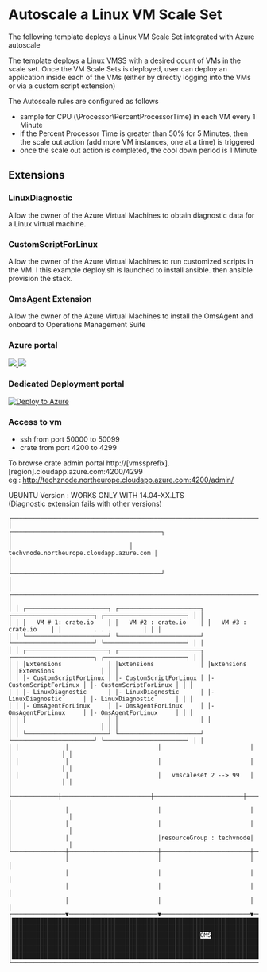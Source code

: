 
# Autoscale a Linux VM Scale Set  

The following template deploys a Linux VM Scale Set integrated with Azure autoscale  

The template deploys a Linux VMSS with a desired count of VMs in the scale set. Once the VM Scale Sets is deployed, user can deploy an application inside each of the VMs (either by directly logging into the VMs or via a custom script extension)  

The Autoscale rules are configured as follows  
- sample for CPU (\\Processor\\PercentProcessorTime) in each VM every 1 Minute  
- if the Percent Processor Time is greater than 50% for 5 Minutes, then the scale out action (add more VM instances, one at a time) is triggered
- once the scale out action is completed, the cool down period is 1 Minute  

## Extensions  

### LinuxDiagnostic  

Allow the owner of the Azure Virtual Machines to obtain diagnostic data for a Linux virtual machine.  

### CustomScriptForLinux

Allow the owner of the Azure Virtual Machines to run customized scripts in the VM.
I this example deploy.sh is launched to install ansible. then ansible provision the stack.    

### OmsAgent Extension 

Allow the owner of the Azure Virtual Machines to install the OmsAgent and onboard to Operations Management Suite

  

### Azure portal  

<a href="https://portal.azure.com/#create/Microsoft.Template/uri/https%3A%2F%2Fraw.githubusercontent.com%2Fherveleclerc%2FTechDaysCampDemo%2Fmaster%2Fubuntu-vmss%2Fazuredeploy.json" target="_blank">
    <img src="http://azuredeploy.net/deploybutton.png"/>
</a>
<a href="http://armviz.io/#/?load=https%3A%2F%2Fraw.githubusercontent.com%2Fherveleclerc%2FTechDaysCampDemo%2Fmaster%2Fubuntu-vmss%2Fazuredeploy.json" target="_blank">
    <img src="http://armviz.io/visualizebutton.png"/>
</a>


### Dedicated Deployment portal  

[![Deploy to Azure](http://azuredeploy.net/deploybutton.png)](https://azuredeploy.net/)  


### Access to vm
- ssh   from port 50000 to 50099  
- crate from port 4200  to 4299  

To browse crate admin portal http://[vmssprefix].[region].cloudapp.azure.com:4200/4299  
eg :  http://techznode.northeurope.cloudapp.azure.com:4200/admin/  

UBUNTU Version  : WORKS ONLY WITH 14.04-XX.LTS  
(Diagnostic extension fails with other versions)


    ┌─────────────────────────────────────────────────────────────────────────────────────────────────────────────┐
    │                                 ┌──────────────────────────────────────────┐                                │
    │                                 │ techvnode.northeurope.cloudapp.azure.com │                                │
    │                                 └──────────────────────────────────────────┘                                │
    │ ┌─────────────────────────────────────────────────────────────────────────────────────────────────────────┐ │
    │ │ ┌───────────────────────┐ ┌───────────────────────┐ ┌───────────────────────┐ ┌───────────────────────┐ │ │
    │ │ │   VM # 1: crate.io    │ │   VM #2 : crate.io    │ │   VM #3 : crate.io    │ │         . . .         │ │ │
    │ │ └───────────────────────┘ └───────────────────────┘ └───────────────────────┘ └───────────────────────┘ │ │
    │ │ ┌───────────────────────┐ ┌───────────────────────┐ ┌───────────────────────┐ ┌───────────────────────┐ │ │
    │ │ │Extensions             │ │Extensions             │ │Extensions             │ │Extensions             │ │ │
    │ │ │- CustomScriptForLinux │ │- CustomScriptForLinux │ │- CustomScriptForLinux │ │- CustomScriptForLinux │ │ │
    │ │ │- LinuxDiagnostic      │ │- LinuxDiagnostic      │ │- LinuxDiagnostic      │ │- LinuxDiagnostic      │ │ │
    │ │ │- OmsAgentForLinux     │ │- OmsAgentForLinux     │ │- OmsAgentForLinux     │ │- OmsAgentForLinux     │ │ │
    │ │ │                       │ │                       │ │                       │ │                       │ │ │
    │ │ └───────────────────────┘ └───────────────────────┘ └───────────────────────┘ └───────────────────────┘ │ │
    │ │             │                         │                         │                        │              │ │
    │ │             │                         │                         │                        │              │ │
    │ │             │                         │   vmscaleset 2 --> 99   │                        │              │ │
    │ └─────────────┼─────────────────────────┼─────────────────────────┼────────────────────────┼──────────────┘ │
    │               │                         │                         │                        │                │
    │               │                         │                         │                        │                │
    │               │                         │resourceGroup : techvnode│                        │                │
    └───────────────┼─────────────────────────┼─────────────────────────┼────────────────────────┼────────────────┘
                    │                         │                         │                        │                 
                    │                         │                         │                        │                 
                    │                         │                         │                        │                 
                    │                         │                         │                        │                 
    ┌───────────────▼─────────────────────────▼─────────────────────────▼────────────────────────▼────────────────┐
    │█████████████████████████████████████████████████████████████████████████████████████████████████████████████│
    │█████████████████████████████████████████████████████████████████████████████████████████████████████████████│
    │█████████████████████████████████████████████████████OMS█████████████████████████████████████████████████████│
    │█████████████████████████████████████████████████████████████████████████████████████████████████████████████│
    │█████████████████████████████████████████████████████████████████████████████████████████████████████████████│
    │█████████████████████████████████████████████████████████████████████████████████████████████████████████████│
    └─────────────────────────────────────────────────────────────────────────────────────────────────────────────┘
